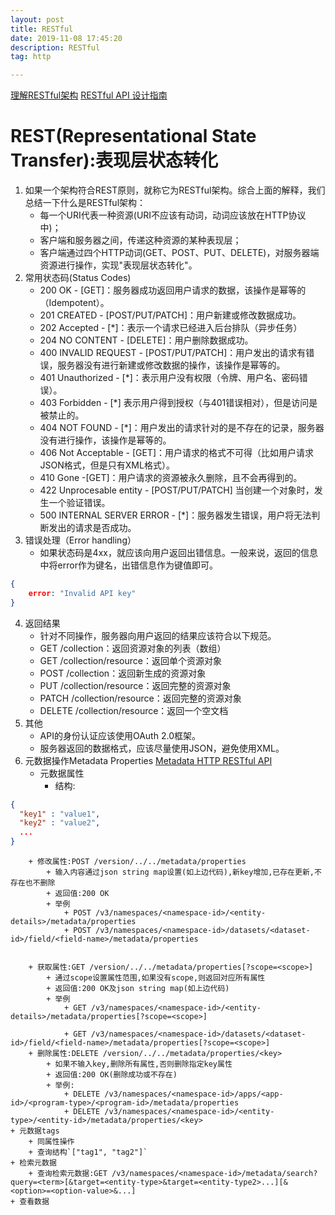 ```yaml
---
layout: post
title: RESTful
date: 2019-11-08 17:45:20
description: RESTful
tag: http

---
```




[理解RESTful架构](http://www.ruanyifeng.com/blog/2011/09/restful.html)
[RESTful API 设计指南](http://www.ruanyifeng.com/blog/2014/05/restful_api.html)

# REST(Representational State Transfer):表现层状态转化
1. 如果一个架构符合REST原则，就称它为RESTful架构。综合上面的解释，我们总结一下什么是RESTful架构：
    + 每一个URI代表一种资源(URI不应该有动词，动词应该放在HTTP协议中)；
    + 客户端和服务器之间，传递这种资源的某种表现层；
    + 客户端通过四个HTTP动词(GET、POST、PUT、DELETE)，对服务器端资源进行操作，实现"表现层状态转化"。
2. 常用状态码(Status Codes)
    + 200 OK - [GET]：服务器成功返回用户请求的数据，该操作是幂等的（Idempotent）。
    + 201 CREATED - [POST/PUT/PATCH]：用户新建或修改数据成功。
    + 202 Accepted - [*]：表示一个请求已经进入后台排队（异步任务）
    + 204 NO CONTENT - [DELETE]：用户删除数据成功。
    + 400 INVALID REQUEST - [POST/PUT/PATCH]：用户发出的请求有错误，服务器没有进行新建或修改数据的操作，该操作是幂等的。
    + 401 Unauthorized - [*]：表示用户没有权限（令牌、用户名、密码错误）。
    + 403 Forbidden - [*] 表示用户得到授权（与401错误相对），但是访问是被禁止的。
    + 404 NOT FOUND - [*]：用户发出的请求针对的是不存在的记录，服务器没有进行操作，该操作是幂等的。
    + 406 Not Acceptable - [GET]：用户请求的格式不可得（比如用户请求JSON格式，但是只有XML格式）。
    + 410 Gone -[GET]：用户请求的资源被永久删除，且不会再得到的。
    + 422 Unprocesable entity - [POST/PUT/PATCH] 当创建一个对象时，发生一个验证错误。
    + 500 INTERNAL SERVER ERROR - [*]：服务器发生错误，用户将无法判断发出的请求是否成功。
3. 错误处理（Error handling）
	+ 如果状态码是4xx，就应该向用户返回出错信息。一般来说，返回的信息中将error作为键名，出错信息作为键值即可。
```json
{
    error: "Invalid API key"
}
```
4. 返回结果
    + 针对不同操作，服务器向用户返回的结果应该符合以下规范。
    + GET /collection：返回资源对象的列表（数组）
    + GET /collection/resource：返回单个资源对象
    + POST /collection：返回新生成的资源对象
    + PUT /collection/resource：返回完整的资源对象
    + PATCH /collection/resource：返回完整的资源对象
    + DELETE /collection/resource：返回一个空文档
5. 其他
    + API的身份认证应该使用OAuth 2.0框架。
    + 服务器返回的数据格式，应该尽量使用JSON，避免使用XML。
6. 元数据操作Metadata Properties [Metadata HTTP RESTful API](https://docs.cask.co/cdap/current/en/reference-manual/http-restful-api/metadata.html)
	+ 元数据属性
		+ 结构:
```json
{
  "key1" : "value1",
  "key2" : "value2",
  ...
}
```
    	+ 修改属性:POST /version/../../metadata/properties
    		+ 输入内容通过json string map设置(如上边代码),新key增加,已存在更新,不存在也不删除
    		+ 返回值:200 OK
    		+ 举例
    			+ POST /v3/namespaces/<namespace-id>/<entity-details>/metadata/properties
    			+ POST /v3/namespaces/<namespace-id>/datasets/<dataset-id>/field/<field-name>/metadata/properties
    		
    		
    	+ 获取属性:GET /version/../../metadata/properties[?scope=<scope>]
    		+ 通过scope设置属性范围,如果没有scope,则返回对应所有属性
    		+ 返回值:200 OK及json string map(如上边代码)
    		+ 举例
    			+ GET /v3/namespaces/<namespace-id>/<entity-details>/metadata/properties[?scope=<scope>]
				
    			+ GET /v3/namespaces/<namespace-id>/datasets/<dataset-id>/field/<field-name>/metadata/properties[?scope=<scope>]
    	+ 删除属性:DELETE /version/../../metadata/properties/<key>
    		+ 如果不输入key,删除所有属性,否则删除指定key属性
    		+ 返回值:200 OK(删除成功或不存在)
    		+ 举例:
    			+ DELETE /v3/namespaces/<namespace-id>/apps/<app-id>/<program-type>/<program-id>/metadata/properties
    			+ DELETE /v3/namespaces/<namespace-id>/<entity-type>/<entity-id>/metadata/properties/<key>
	+ 元数据tags
		+ 同属性操作
		+ 查询结构`["tag1", "tag2"]`
	+ 检索元数据
		+ 查询检索元数据:GET /v3/namespaces/<namespace-id>/metadata/search?query=<term>[&target=<entity-type>&target=<entity-type2>...][&<option>=<option-value>&...]
	+ 查看数据
